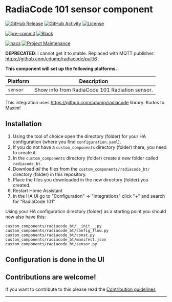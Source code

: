 # RadiaCode 101 sensor component

[![GitHub Release][releases-shield]][releases]
[![GitHub Activity][commits-shield]][commits]
[![License][license-shield]](LICENSE)

[![pre-commit][pre-commit-shield]][pre-commit]
[![Black][black-shield]][black]

[![hacs][hacsbadge]][hacs]
[![Project Maintenance][maintenance-shield]][user_profile]

**DEPRECATED**: i cannot get it to stable. Replaced with MQTT publisher: https://github.com/cdump/radiacode/pull/6 .


**This component will set up the following platforms.**

| Platform | Description                                    |
| -------- | ---------------------------------------------- |
| `sensor` | Show info from RadiaCode 101 Radiation sensor. |

This integration uses https://github.com/cdump/radiacode library. Kudos to Maxim!

## Installation

1. Using the tool of choice open the directory (folder) for your HA configuration (where you find `configuration.yaml`).
2. If you do not have a `custom_components` directory (folder) there, you need to create it.
3. In the `custom_components` directory (folder) create a new folder called `radiacode_bt`.
4. Download _all_ the files from the `custom_components/radiacode_bt/` directory (folder) in this repository.
5. Place the files you downloaded in the new directory (folder) you created.
6. Restart Home Assistant
7. In the HA UI go to "Configuration" -> "Integrations" click "+" and search for "RadiaCode 101"

Using your HA configuration directory (folder) as a starting point you should now also have this:

```text
custom_components/radiacode_bt/__init__.py
custom_components/radiacode_bt/config_flow.py
custom_components/radiacode_bt/const.py
custom_components/radiacode_bt/manifest.json
custom_components/radiacode_bt/sensor.py
```

## Configuration is done in the UI

<!---->

## Contributions are welcome!

If you want to contribute to this please read the [Contribution guidelines](CONTRIBUTING.md)

---

[black]: https://github.com/psf/black
[black-shield]: https://img.shields.io/badge/code%20style-black-000000.svg?style=for-the-badge
[commits-shield]: https://img.shields.io/github/commit-activity/y/vooon/hass-radiacode.svg?style=for-the-badge
[commits]: https://github.com/vooon/hass-radiacode/commits/main
[hacs]: https://hacs.xyz
[hacsbadge]: https://img.shields.io/badge/HACS-Custom-orange.svg?style=for-the-badge
[license-shield]: https://img.shields.io/github/license/vooon/hass-radiacode.svg?style=for-the-badge
[maintenance-shield]: https://img.shields.io/badge/maintainer-%40vooon-blue.svg?style=for-the-badge
[pre-commit]: https://github.com/pre-commit/pre-commit
[pre-commit-shield]: https://img.shields.io/badge/pre--commit-enabled-brightgreen?style=for-the-badge
[releases-shield]: https://img.shields.io/github/release/vooon/hass-radiacode.svg?style=for-the-badge
[releases]: https://github.com/vooon/hass-radiacode/releases
[user_profile]: https://github.com/vooon
